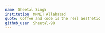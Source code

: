 ```yaml
---
name: Sheetal Singh
institution: MNNIT Allahabad
quote: Coffee and code is the real aesthetic
github_user: Sheetal-98
---
```

